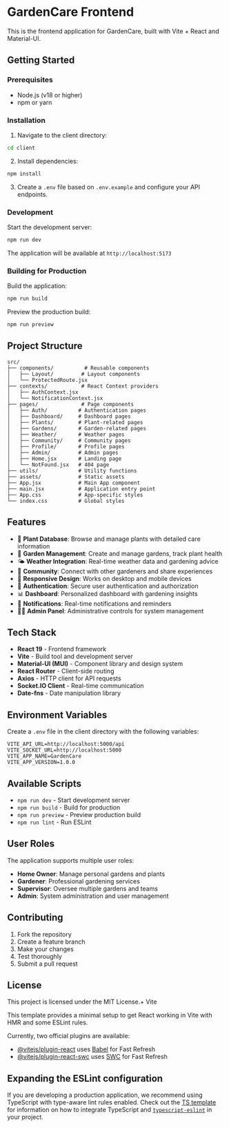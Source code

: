 # GardenCare Frontend

This is the frontend application for GardenCare, built with Vite + React and Material-UI.

## Getting Started

### Prerequisites

- Node.js (v18 or higher)
- npm or yarn

### Installation

1. Navigate to the client directory:

```bash
cd client
```

2. Install dependencies:

```bash
npm install
```

3. Create a `.env` file based on `.env.example` and configure your API endpoints.

### Development

Start the development server:

```bash
npm run dev
```

The application will be available at `http://localhost:5173`

### Building for Production

Build the application:

```bash
npm run build
```

Preview the production build:

```bash
npm run preview
```

## Project Structure

```
src/
├── components/          # Reusable components
│   ├── Layout/         # Layout components
│   └── ProtectedRoute.jsx
├── contexts/           # React Context providers
│   ├── AuthContext.jsx
│   └── NotificationContext.jsx
├── pages/              # Page components
│   ├── Auth/          # Authentication pages
│   ├── Dashboard/     # Dashboard pages
│   ├── Plants/        # Plant-related pages
│   ├── Gardens/       # Garden-related pages
│   ├── Weather/       # Weather pages
│   ├── Community/     # Community pages
│   ├── Profile/       # Profile pages
│   ├── Admin/         # Admin pages
│   ├── Home.jsx       # Landing page
│   └── NotFound.jsx   # 404 page
├── utils/             # Utility functions
├── assets/            # Static assets
├── App.jsx            # Main App component
├── main.jsx           # Application entry point
├── App.css            # App-specific styles
└── index.css          # Global styles
```

## Features

- 🌱 **Plant Database**: Browse and manage plants with detailed care information
- 🏡 **Garden Management**: Create and manage gardens, track plant health
- 🌤️ **Weather Integration**: Real-time weather data and gardening advice
- 👥 **Community**: Connect with other gardeners and share experiences
- 📱 **Responsive Design**: Works on desktop and mobile devices
- 🔐 **Authentication**: Secure user authentication and authorization
- 📊 **Dashboard**: Personalized dashboard with gardening insights
- 🔔 **Notifications**: Real-time notifications and reminders
- 👨‍💼 **Admin Panel**: Administrative controls for system management

## Tech Stack

- **React 19** - Frontend framework
- **Vite** - Build tool and development server
- **Material-UI (MUI)** - Component library and design system
- **React Router** - Client-side routing
- **Axios** - HTTP client for API requests
- **Socket.IO Client** - Real-time communication
- **Date-fns** - Date manipulation library

## Environment Variables

Create a `.env` file in the client directory with the following variables:

```env
VITE_API_URL=http://localhost:5000/api
VITE_SOCKET_URL=http://localhost:5000
VITE_APP_NAME=GardenCare
VITE_APP_VERSION=1.0.0
```

## Available Scripts

- `npm run dev` - Start development server
- `npm run build` - Build for production
- `npm run preview` - Preview production build
- `npm run lint` - Run ESLint

## User Roles

The application supports multiple user roles:

- **Home Owner**: Manage personal gardens and plants
- **Gardener**: Professional gardening services
- **Supervisor**: Oversee multiple gardens and teams
- **Admin**: System administration and user management

## Contributing

1. Fork the repository
2. Create a feature branch
3. Make your changes
4. Test thoroughly
5. Submit a pull request

## License

This project is licensed under the MIT License.+ Vite

This template provides a minimal setup to get React working in Vite with HMR and some ESLint rules.

Currently, two official plugins are available:

- [@vitejs/plugin-react](https://github.com/vitejs/vite-plugin-react/blob/main/packages/plugin-react) uses [Babel](https://babeljs.io/) for Fast Refresh
- [@vitejs/plugin-react-swc](https://github.com/vitejs/vite-plugin-react/blob/main/packages/plugin-react-swc) uses [SWC](https://swc.rs/) for Fast Refresh

## Expanding the ESLint configuration

If you are developing a production application, we recommend using TypeScript with type-aware lint rules enabled. Check out the [TS template](https://github.com/vitejs/vite/tree/main/packages/create-vite/template-react-ts) for information on how to integrate TypeScript and [`typescript-eslint`](https://typescript-eslint.io) in your project.
